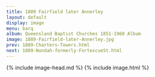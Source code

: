 ```yaml
---
title: 1889 Fairfield later Annerley
layout: default
display: image
menu: barq
album: Queensland Baptist Churches 1851-1960 Album
image: 1889-Fairfield-later-Annerley.jpg
prev: 1889-Charters-Towers.html
next: 1889-Nundah-formerly-FortescueSt.html
---
```

{% include image-head.md %}
{% include image.html %}